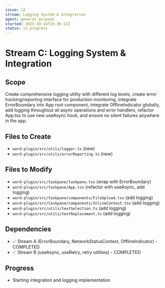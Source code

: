 ```yaml
---
issue: 12
stream: Logging System & Integration
agent: general-purpose
started: 2025-10-14T16:36:11Z
status: in_progress
---
```


# Stream C: Logging System & Integration

## Scope
Create comprehensive logging utility with different log levels, create error tracking/reporting interface for production monitoring, integrate ErrorBoundary into App root component, integrate OfflineIndicator globally, add logging throughout all async operations and error handlers, refactor App.tsx to use new useAsync hook, and ensure no silent failures anywhere in the app.

## Files to Create
- `word-plugin/src/utils/logger.ts` (new)
- `word-plugin/src/utils/errorReporting.ts` (new)

## Files to Modify
- `word-plugin/src/taskpane/taskpane.tsx` (wrap with ErrorBoundary)
- `word-plugin/src/taskpane/App.tsx` (refactor with useAsync, add logging)
- `word-plugin/src/taskpane/components/FileUpload.tsx` (add logging)
- `word-plugin/src/taskpane/components/InlineContext.tsx` (add logging)
- `word-plugin/src/utils/textSelection.ts` (add logging)
- `word-plugin/src/utils/textReplacement.ts` (add logging)

## Dependencies
- ✅ Stream A (ErrorBoundary, NetworkStatusContext, OfflineIndicator) - COMPLETED
- ✅ Stream B (useAsync, useRetry, retry utilities) - COMPLETED

## Progress
- Starting integration and logging implementation
